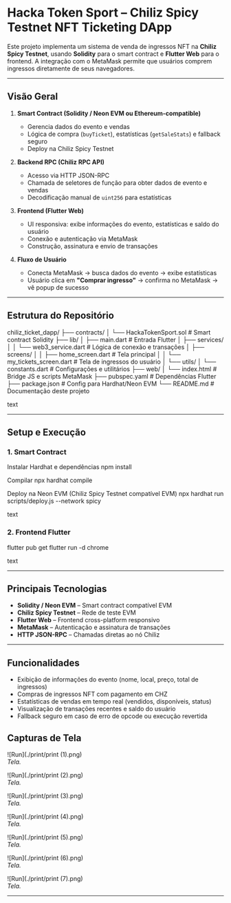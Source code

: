 # Hacka Token Sport – Chiliz Spicy Testnet NFT Ticketing DApp

Este projeto implementa um sistema de venda de ingressos NFT na **Chiliz Spicy Testnet**, usando **Solidity** para o smart contract e **Flutter Web** para o frontend. A integração com o MetaMask permite que usuários comprem ingressos diretamente de seus navegadores.

---

## Visão Geral

1. **Smart Contract (Solidity / Neon EVM ou Ethereum-compatible)**
   - Gerencia dados do evento e vendas  
   - Lógica de compra (`buyTicket`), estatísticas (`getSaleStats`) e fallback seguro  
   - Deploy na Chiliz Spicy Testnet  

2. **Backend RPC (Chiliz RPC API)**
   - Acesso via HTTP JSON-RPC  
   - Chamada de seletores de função para obter dados de evento e vendas  
   - Decodificação manual de `uint256` para estatísticas  

3. **Frontend (Flutter Web)**
   - UI responsiva: exibe informações do evento, estatísticas e saldo do usuário  
   - Conexão e autenticação via MetaMask  
   - Construção, assinatura e envio de transações  

4. **Fluxo de Usuário**
   - Conecta MetaMask → busca dados do evento → exibe estatísticas  
   - Usuário clica em **"Comprar ingresso"** → confirma no MetaMask → vê popup de sucesso  

---

## Estrutura do Repositório

chiliz_ticket_dapp/
├── contracts/
│ └── HackaTokenSport.sol # Smart contract Solidity
├── lib/
│ ├── main.dart # Entrada Flutter
│ ├── services/
│ │ └── web3_service.dart # Lógica de conexão e transações
│ ├── screens/
│ │ ├── home_screen.dart # Tela principal
│ │ └── my_tickets_screen.dart # Tela de ingressos do usuário
│ └── utils/
│ └── constants.dart # Configurações e utilitários
├── web/
│ └── index.html # Bridge JS e scripts MetaMask
├── pubspec.yaml # Dependências Flutter
├── package.json # Config para Hardhat/Neon EVM
└── README.md # Documentação deste projeto

text

---

## Setup e Execução

### 1. Smart Contract

Instalar Hardhat e dependências
npm install

Compilar
npx hardhat compile

Deploy na Neon EVM (Chiliz Spicy Testnet compatível EVM)
npx hardhat run scripts/deploy.js --network spicy

text

### 2. Frontend Flutter

flutter pub get
flutter run -d chrome

text

---

## Principais Tecnologias

- **Solidity / Neon EVM** – Smart contract compatível EVM  
- **Chiliz Spicy Testnet** – Rede de teste EVM  
- **Flutter Web** – Frontend cross-platform responsivo  
- **MetaMask** – Autenticação e assinatura de transações  
- **HTTP JSON-RPC** – Chamadas diretas ao nó Chiliz  

---

## Funcionalidades

- Exibição de informações do evento (nome, local, preço, total de ingressos)  
- Compras de ingressos NFT com pagamento em CHZ  
- Estatísticas de vendas em tempo real (vendidos, disponíveis, status)  
- Visualização de transações recentes e saldo do usuário  
- Fallback seguro em caso de erro de opcode ou execução revertida  

## Capturas de Tela

![Run](./print/print (1).png)  
*Tela.*

![Run](./print/print (2).png)  
*Tela.*

![Run](./print/print (3).png)  
*Tela.*

![Run](./print/print (4).png)  
*Tela.*

![Run](./print/print (5).png)  
*Tela.*

![Run](./print/print (6).png)  
*Tela.*

![Run](./print/print (7).png)  
*Tela.*

---
